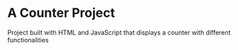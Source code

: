 # A Counter Project
Project built with HTML and JavaScript that displays a counter with different functionalities